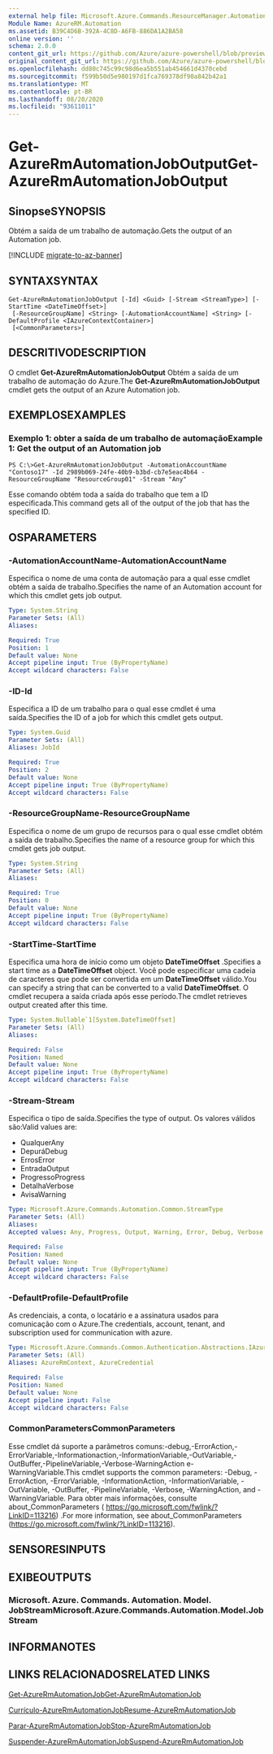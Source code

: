 ```yaml
---
external help file: Microsoft.Azure.Commands.ResourceManager.Automation.dll-Help.xml
Module Name: AzureRM.Automation
ms.assetid: B39C4D6B-392A-4C8D-A6FB-886DA1A2BA58
online version: ''
schema: 2.0.0
content_git_url: https://github.com/Azure/azure-powershell/blob/preview/src/ResourceManager/Automation/Commands.Automation/help/Get-AzureRMAutomationJobOutput.md
original_content_git_url: https://github.com/Azure/azure-powershell/blob/preview/src/ResourceManager/Automation/Commands.Automation/help/Get-AzureRMAutomationJobOutput.md
ms.openlocfilehash: dd80c745c99c98d6ea5b551ab454661d4370cebd
ms.sourcegitcommit: f599b50d5e980197d1fca769378df90a842b42a1
ms.translationtype: MT
ms.contentlocale: pt-BR
ms.lasthandoff: 08/20/2020
ms.locfileid: "93611011"
---
```

# <span data-ttu-id="e86a9-101">Get-AzureRmAutomationJobOutput</span><span class="sxs-lookup"><span data-stu-id="e86a9-101">Get-AzureRmAutomationJobOutput</span></span>

## <span data-ttu-id="e86a9-102">Sinopse</span><span class="sxs-lookup"><span data-stu-id="e86a9-102">SYNOPSIS</span></span>
<span data-ttu-id="e86a9-103">Obtém a saída de um trabalho de automação.</span><span class="sxs-lookup"><span data-stu-id="e86a9-103">Gets the output of an Automation job.</span></span>

[!INCLUDE [migrate-to-az-banner](../../includes/migrate-to-az-banner.md)]

## <span data-ttu-id="e86a9-104">SYNTAX</span><span class="sxs-lookup"><span data-stu-id="e86a9-104">SYNTAX</span></span>

```
Get-AzureRmAutomationJobOutput [-Id] <Guid> [-Stream <StreamType>] [-StartTime <DateTimeOffset>]
 [-ResourceGroupName] <String> [-AutomationAccountName] <String> [-DefaultProfile <IAzureContextContainer>]
 [<CommonParameters>]
```

## <span data-ttu-id="e86a9-105">DESCRITIVO</span><span class="sxs-lookup"><span data-stu-id="e86a9-105">DESCRIPTION</span></span>
<span data-ttu-id="e86a9-106">O cmdlet **Get-AzureRmAutomationJobOutput** Obtém a saída de um trabalho de automação do Azure.</span><span class="sxs-lookup"><span data-stu-id="e86a9-106">The **Get-AzureRmAutomationJobOutput** cmdlet gets the output of an Azure Automation job.</span></span>

## <span data-ttu-id="e86a9-107">EXEMPLOS</span><span class="sxs-lookup"><span data-stu-id="e86a9-107">EXAMPLES</span></span>

### <span data-ttu-id="e86a9-108">Exemplo 1: obter a saída de um trabalho de automação</span><span class="sxs-lookup"><span data-stu-id="e86a9-108">Example 1: Get the output of an Automation job</span></span>
```
PS C:\>Get-AzureRmAutomationJobOutput -AutomationAccountName "Contoso17" -Id 2989b069-24fe-40b9-b3bd-cb7e5eac4b64 -ResourceGroupName "ResourceGroup01" -Stream "Any"
```

<span data-ttu-id="e86a9-109">Esse comando obtém toda a saída do trabalho que tem a ID especificada.</span><span class="sxs-lookup"><span data-stu-id="e86a9-109">This command gets all of the output of the job that has the specified ID.</span></span>

## <span data-ttu-id="e86a9-110">OS</span><span class="sxs-lookup"><span data-stu-id="e86a9-110">PARAMETERS</span></span>

### <span data-ttu-id="e86a9-111">-AutomationAccountName</span><span class="sxs-lookup"><span data-stu-id="e86a9-111">-AutomationAccountName</span></span>
<span data-ttu-id="e86a9-112">Especifica o nome de uma conta de automação para a qual esse cmdlet obtém a saída de trabalho.</span><span class="sxs-lookup"><span data-stu-id="e86a9-112">Specifies the name of an Automation account for which this cmdlet gets job output.</span></span>

```yaml
Type: System.String
Parameter Sets: (All)
Aliases: 

Required: True
Position: 1
Default value: None
Accept pipeline input: True (ByPropertyName)
Accept wildcard characters: False
```

### <span data-ttu-id="e86a9-113">-ID</span><span class="sxs-lookup"><span data-stu-id="e86a9-113">-Id</span></span>
<span data-ttu-id="e86a9-114">Especifica a ID de um trabalho para o qual esse cmdlet é uma saída.</span><span class="sxs-lookup"><span data-stu-id="e86a9-114">Specifies the ID of a job for which this cmdlet gets output.</span></span>

```yaml
Type: System.Guid
Parameter Sets: (All)
Aliases: JobId

Required: True
Position: 2
Default value: None
Accept pipeline input: True (ByPropertyName)
Accept wildcard characters: False
```

### <span data-ttu-id="e86a9-115">-ResourceGroupName</span><span class="sxs-lookup"><span data-stu-id="e86a9-115">-ResourceGroupName</span></span>
<span data-ttu-id="e86a9-116">Especifica o nome de um grupo de recursos para o qual esse cmdlet obtém a saída de trabalho.</span><span class="sxs-lookup"><span data-stu-id="e86a9-116">Specifies the name of a resource group for which this cmdlet gets job output.</span></span>

```yaml
Type: System.String
Parameter Sets: (All)
Aliases: 

Required: True
Position: 0
Default value: None
Accept pipeline input: True (ByPropertyName)
Accept wildcard characters: False
```

### <span data-ttu-id="e86a9-117">-StartTime</span><span class="sxs-lookup"><span data-stu-id="e86a9-117">-StartTime</span></span>
<span data-ttu-id="e86a9-118">Especifica uma hora de início como um objeto **DateTimeOffset** .</span><span class="sxs-lookup"><span data-stu-id="e86a9-118">Specifies a start time as a **DateTimeOffset** object.</span></span>
<span data-ttu-id="e86a9-119">Você pode especificar uma cadeia de caracteres que pode ser convertida em um **DateTimeOffset** válido.</span><span class="sxs-lookup"><span data-stu-id="e86a9-119">You can specify a string that can be converted to a valid **DateTimeOffset**.</span></span>
<span data-ttu-id="e86a9-120">O cmdlet recupera a saída criada após esse período.</span><span class="sxs-lookup"><span data-stu-id="e86a9-120">The cmdlet retrieves output created after this time.</span></span>

```yaml
Type: System.Nullable`1[System.DateTimeOffset]
Parameter Sets: (All)
Aliases: 

Required: False
Position: Named
Default value: None
Accept pipeline input: True (ByPropertyName)
Accept wildcard characters: False
```

### <span data-ttu-id="e86a9-121">-Stream</span><span class="sxs-lookup"><span data-stu-id="e86a9-121">-Stream</span></span>
<span data-ttu-id="e86a9-122">Especifica o tipo de saída.</span><span class="sxs-lookup"><span data-stu-id="e86a9-122">Specifies the type of output.</span></span>
<span data-ttu-id="e86a9-123">Os valores válidos são:</span><span class="sxs-lookup"><span data-stu-id="e86a9-123">Valid values are:</span></span> 

- <span data-ttu-id="e86a9-124">Qualquer</span><span class="sxs-lookup"><span data-stu-id="e86a9-124">Any</span></span>
- <span data-ttu-id="e86a9-125">Depurá</span><span class="sxs-lookup"><span data-stu-id="e86a9-125">Debug</span></span>
- <span data-ttu-id="e86a9-126">Erros</span><span class="sxs-lookup"><span data-stu-id="e86a9-126">Error</span></span>
- <span data-ttu-id="e86a9-127">Entrada</span><span class="sxs-lookup"><span data-stu-id="e86a9-127">Output</span></span>
- <span data-ttu-id="e86a9-128">Progresso</span><span class="sxs-lookup"><span data-stu-id="e86a9-128">Progress</span></span>
- <span data-ttu-id="e86a9-129">Detalha</span><span class="sxs-lookup"><span data-stu-id="e86a9-129">Verbose</span></span>
- <span data-ttu-id="e86a9-130">Avisa</span><span class="sxs-lookup"><span data-stu-id="e86a9-130">Warning</span></span>

```yaml
Type: Microsoft.Azure.Commands.Automation.Common.StreamType
Parameter Sets: (All)
Aliases: 
Accepted values: Any, Progress, Output, Warning, Error, Debug, Verbose

Required: False
Position: Named
Default value: None
Accept pipeline input: True (ByPropertyName)
Accept wildcard characters: False
```

### <span data-ttu-id="e86a9-131">-DefaultProfile</span><span class="sxs-lookup"><span data-stu-id="e86a9-131">-DefaultProfile</span></span>
<span data-ttu-id="e86a9-132">As credenciais, a conta, o locatário e a assinatura usados para comunicação com o Azure.</span><span class="sxs-lookup"><span data-stu-id="e86a9-132">The credentials, account, tenant, and subscription used for communication with azure.</span></span>

```yaml
Type: Microsoft.Azure.Commands.Common.Authentication.Abstractions.IAzureContextContainer
Parameter Sets: (All)
Aliases: AzureRmContext, AzureCredential

Required: False
Position: Named
Default value: None
Accept pipeline input: False
Accept wildcard characters: False
```

### <span data-ttu-id="e86a9-133">CommonParameters</span><span class="sxs-lookup"><span data-stu-id="e86a9-133">CommonParameters</span></span>
<span data-ttu-id="e86a9-134">Esse cmdlet dá suporte a parâmetros comuns:-debug,-ErrorAction,-ErrorVariable,-Informationaction,-InformationVariable,-OutVariable,-OutBuffer,-PipelineVariable,-Verbose-WarningAction e-WarningVariable.</span><span class="sxs-lookup"><span data-stu-id="e86a9-134">This cmdlet supports the common parameters: -Debug, -ErrorAction, -ErrorVariable, -InformationAction, -InformationVariable, -OutVariable, -OutBuffer, -PipelineVariable, -Verbose, -WarningAction, and -WarningVariable.</span></span> <span data-ttu-id="e86a9-135">Para obter mais informações, consulte about_CommonParameters ( https://go.microsoft.com/fwlink/?LinkID=113216) .</span><span class="sxs-lookup"><span data-stu-id="e86a9-135">For more information, see about_CommonParameters (https://go.microsoft.com/fwlink/?LinkID=113216).</span></span>

## <span data-ttu-id="e86a9-136">SENSORES</span><span class="sxs-lookup"><span data-stu-id="e86a9-136">INPUTS</span></span>

## <span data-ttu-id="e86a9-137">EXIBE</span><span class="sxs-lookup"><span data-stu-id="e86a9-137">OUTPUTS</span></span>

### <span data-ttu-id="e86a9-138">Microsoft. Azure. Commands. Automation. Model. JobStream</span><span class="sxs-lookup"><span data-stu-id="e86a9-138">Microsoft.Azure.Commands.Automation.Model.JobStream</span></span>

## <span data-ttu-id="e86a9-139">INFORMA</span><span class="sxs-lookup"><span data-stu-id="e86a9-139">NOTES</span></span>

## <span data-ttu-id="e86a9-140">LINKS RELACIONADOS</span><span class="sxs-lookup"><span data-stu-id="e86a9-140">RELATED LINKS</span></span>

[<span data-ttu-id="e86a9-141">Get-AzureRmAutomationJob</span><span class="sxs-lookup"><span data-stu-id="e86a9-141">Get-AzureRmAutomationJob</span></span>](./Get-AzureRMAutomationJob.md)

[<span data-ttu-id="e86a9-142">Currículo-AzureRmAutomationJob</span><span class="sxs-lookup"><span data-stu-id="e86a9-142">Resume-AzureRmAutomationJob</span></span>](./Resume-AzureRMAutomationJob.md)

[<span data-ttu-id="e86a9-143">Parar-AzureRmAutomationJob</span><span class="sxs-lookup"><span data-stu-id="e86a9-143">Stop-AzureRmAutomationJob</span></span>](./Stop-AzureRMAutomationJob.md)

[<span data-ttu-id="e86a9-144">Suspender-AzureRmAutomationJob</span><span class="sxs-lookup"><span data-stu-id="e86a9-144">Suspend-AzureRmAutomationJob</span></span>](./Suspend-AzureRMAutomationJob.md)


